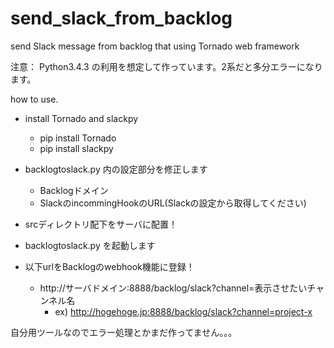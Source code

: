# send_slack_from_backlog
send Slack message from backlog that using Tornado web framework 

注意： Python3.4.3 の利用を想定して作っています。2系だと多分エラーになります。

how to use.
- install Tornado and slackpy
    - pip install Tornado
    - pip install slackpy

- backlogtoslack.py 内の設定部分を修正します
    - Backlogドメイン
    - SlackのincommingHookのURL(Slackの設定から取得してください)
  
- srcディレクトリ配下をサーバに配置！
- backlogtoslack.py を起動します
- 以下urlをBacklogのwebhook機能に登録！
    - http://サーバドメイン:8888/backlog/slack?channel=表示させたいチャンネル名
        - ex) http://hogehoge.jp:8888/backlog/slack?channel=project-x

自分用ツールなのでエラー処理とかまだ作ってません。。。
